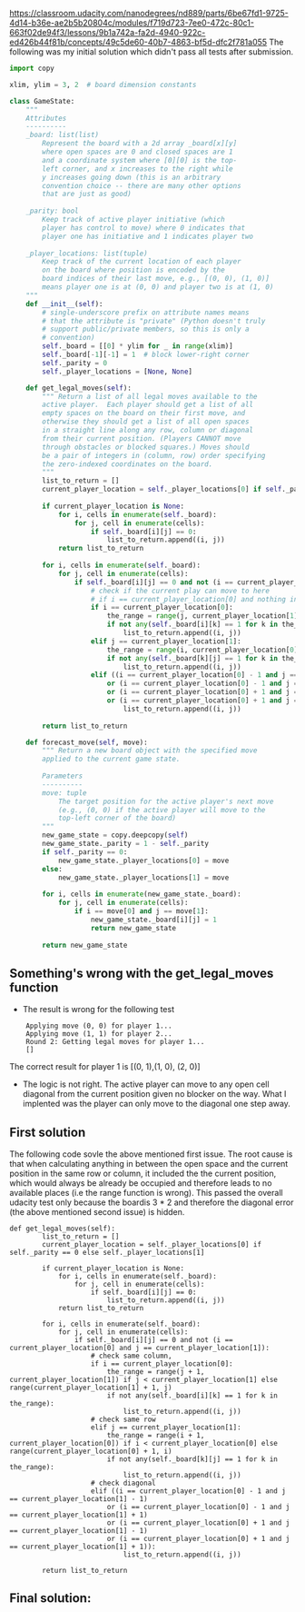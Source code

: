 https://classroom.udacity.com/nanodegrees/nd889/parts/6be67fd1-9725-4d14-b36e-ae2b5b20804c/modules/f719d723-7ee0-472c-80c1-663f02de94f3/lessons/9b1a742a-fa2d-4940-922c-ed426b44f81b/concepts/49c5de60-40b7-4863-bf5d-dfc2f781a055
The following was my initial solution which didn't pass all tests after submission.

```python
import copy

xlim, ylim = 3, 2  # board dimension constants

class GameState:
    """
    Attributes
    ----------
    _board: list(list)
        Represent the board with a 2d array _board[x][y]
        where open spaces are 0 and closed spaces are 1
        and a coordinate system where [0][0] is the top-
        left corner, and x increases to the right while
        y increases going down (this is an arbitrary
        convention choice -- there are many other options
        that are just as good)
    
    _parity: bool
        Keep track of active player initiative (which
        player has control to move) where 0 indicates that
        player one has initiative and 1 indicates player two
    
    _player_locations: list(tuple)
        Keep track of the current location of each player
        on the board where position is encoded by the
        board indices of their last move, e.g., [(0, 0), (1, 0)]
        means player one is at (0, 0) and player two is at (1, 0)
    """
    def __init__(self):
        # single-underscore prefix on attribute names means
        # that the attribute is "private" (Python doesn't truly
        # support public/private members, so this is only a
        # convention)
        self._board = [[0] * ylim for _ in range(xlim)]
        self._board[-1][-1] = 1  # block lower-right corner
        self._parity = 0
        self._player_locations = [None, None]

    def get_legal_moves(self):
        """ Return a list of all legal moves available to the
        active player.  Each player should get a list of all
        empty spaces on the board on their first move, and
        otherwise they should get a list of all open spaces
        in a straight line along any row, column or diagonal
        from their current position. (Players CANNOT move
        through obstacles or blocked squares.) Moves should
        be a pair of integers in (column, row) order specifying
        the zero-indexed coordinates on the board.
        """
        list_to_return = []
        current_player_location = self._player_locations[0] if self._parity == 0 else self._player_locations[1]
        
        if current_player_location is None:
	        for i, cells in enumerate(self._board):
	            for j, cell in enumerate(cells):
	            	if self._board[i][j] == 0:
	            		list_to_return.append((i, j))
	        return list_to_return
	        
        for i, cells in enumerate(self._board):
            for j, cell in enumerate(cells):
                if self._board[i][j] == 0 and not (i == current_player_location[0] and j == current_player_location[1]):
                    # check if the current play can move to here
                    # if i == current_player_location[0] and nothing in between 
                    if i == current_player_location[0]:
                        the_range = range(j, current_player_location[1]) if j < current_player_location[1] else range(current_player_location[1], j)
                        if not any(self._board[i][k] == 1 for k in the_range):  
                            list_to_return.append((i, j))
                    elif j == current_player_location[1]:   
                        the_range = range(i, current_player_location[0]) if i < current_player_location[0] else range(current_player_location[0], i)
                        if not any(self._board[k][j] == 1 for k in the_range):
                            list_to_return.append((i, j))
                    elif ((i == current_player_location[0] - 1 and j == current_player_location[1] - 1)
                        or (i == current_player_location[0] - 1 and j == current_player_location[1] + 1)
                        or (i == current_player_location[0] + 1 and j == current_player_location[1] - 1)
                        or (i == current_player_location[0] + 1 and j == current_player_location[1] + 1)):
                            list_to_return.append((i, j))
       
        return list_to_return

    def forecast_move(self, move):
        """ Return a new board object with the specified move
        applied to the current game state.
        
        Parameters
        ----------
        move: tuple
            The target position for the active player's next move
            (e.g., (0, 0) if the active player will move to the
            top-left corner of the board)
        """
        new_game_state = copy.deepcopy(self)
        new_game_state._parity = 1 - self._parity
        if self._parity == 0:
            new_game_state._player_locations[0] = move
        else:
            new_game_state._player_locations[1] = move
                    
        for i, cells in enumerate(new_game_state._board):
            for j, cell in enumerate(cells):
                if i == move[0] and j == move[1]:
                    new_game_state._board[i][j] = 1
                    return new_game_state
                    
        return new_game_state
```  

## Something's wrong with the get_legal_moves function
- The result is wrong for the following test
```
	Applying move (0, 0) for player 1...
	Applying move (1, 1) for player 2...
	Round 2: Getting legal moves for player 1...
	[]
```
The correct result for player 1 is [(0, 1),(1, 0), (2, 0)]
- The logic is not right. The active player can move to any open cell diagonal from the current position given no blocker on the way. What I implented was the player can only move to the diagonal one step away. 

## First solution
The following code sovle the above mentioned first issue. The root cause is that when calculating anything in between the open space and the current position in the same row or column, it included the the current position, which would always be already be occupied and therefore leads to no available places (i.e the range function is wrong). This passed the overall udacity test only because the boardis 3 * 2 and therefore the diagonal error (the above mentioned second issue) is hidden.  

```
def get_legal_moves(self):
        list_to_return = []
        current_player_location = self._player_locations[0] if self._parity == 0 else self._player_locations[1]
        
        if current_player_location is None:
	        for i, cells in enumerate(self._board):
	            for j, cell in enumerate(cells):
	            	if self._board[i][j] == 0:
	            		list_to_return.append((i, j))
	        return list_to_return
	        
        for i, cells in enumerate(self._board):
            for j, cell in enumerate(cells):
                if self._board[i][j] == 0 and not (i == current_player_location[0] and j == current_player_location[1]):
                    # check same column,  
                    if i == current_player_location[0]:
                        the_range = range(j + 1, current_player_location[1]) if j < current_player_location[1] else range(current_player_location[1] + 1, j)
                        if not any(self._board[i][k] == 1 for k in the_range):  
                            list_to_return.append((i, j))
                    # check same row   
                    elif j == current_player_location[1]: 
                        the_range = range(i + 1, current_player_location[0]) if i < current_player_location[0] else range(current_player_location[0] + 1, i)
                        if not any(self._board[k][j] == 1 for k in the_range):
                            list_to_return.append((i, j))
                    # check diagonal
                    elif ((i == current_player_location[0] - 1 and j == current_player_location[1] - 1)
                        or (i == current_player_location[0] - 1 and j == current_player_location[1] + 1)
                        or (i == current_player_location[0] + 1 and j == current_player_location[1] - 1)
                        or (i == current_player_location[0] + 1 and j == current_player_location[1] + 1)):
                            list_to_return.append((i, j))
       
        return list_to_return
```

## Final solution:

